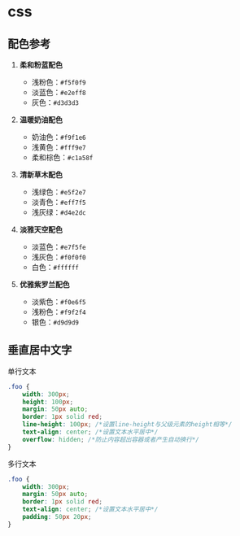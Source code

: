 # css

## 配色参考

1. **柔和粉蓝配色**
   - 浅粉色：`#f5f0f9`
   - 淡蓝色：`#e2eff8`
   - 灰色：`#d3d3d3`

2. **温暖奶油配色**
   - 奶油色：`#f9f1e6`
   - 浅黄色：`#fff9e7`
   - 柔和棕色：`#c1a58f`

3. **清新草木配色**
   - 浅绿色：`#e5f2e7`
   - 淡青色：`#eff7f5`
   - 浅灰绿：`#d4e2dc`

4. **淡雅天空配色**
   - 淡蓝色：`#e7f5fe`
   - 浅灰色：`#f0f0f0`
   - 白色：`#ffffff`

5. **优雅紫罗兰配色**
   - 淡紫色：`#f0e6f5`
   - 浅粉色：`#f9f2f4`
   - 银色：`#d9d9d9`

## 垂直居中文字

单行文本

```css
.foo {
    width: 300px;
    height: 100px;
    margin: 50px auto;
    border: 1px solid red;
    line-height: 100px; /*设置line-height与父级元素的height相等*/
    text-align: center; /*设置文本水平居中*/
    overflow: hidden; /*防止内容超出容器或者产生自动换行*/
}
```

多行文本

```css
.foo {
    width: 300px;
    margin: 50px auto;
    border: 1px solid red;
    text-align: center; /*设置文本水平居中*/
    padding: 50px 20px;
}
```
